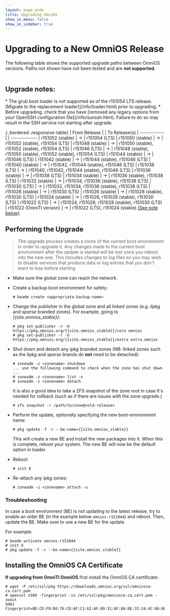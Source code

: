 ```yaml
---
layout: page_wide
title: Upgrading OmniOS
show_in_menu: false
show_in_sidebar: true
---
```


# Upgrading to a New OmniOS Release

The following table shows the supported upgrade paths between OmniOS versions.
Paths not shown have not been tested and are **not supported**.

<div class="fa-orange" style="padding-top: 0.1em">
<i class="far fa-3x fa-pull-left fa-exclamation-triangle"></i>
<h2>Upgrade notes:</h2>
</div>
* The grub boot loader is not supported as of the r151054 LTS release.
  [Migrate to the replacement loader](/info/loader.html) prior to upgrading.
* Before upgrading, check that you have
  [removed any legacy options from your OpenSSH configuration file](/info/sunssh.html).
  Failure to do so may result in the SSH service not starting after upgrade.

{:.bordered .responsive-table}
| From Release			| 	 	| To Release(s)
| ------------			|		| -------------
| r151052 (stable)		| &#8594;	| r151054 (LTS)
| r151050 (stable)		| &#8594;	| r151052 (stable), r151054 (LTS)
| r151048 (stable)		| &#8594;	| r151050 (stable), r151052 (stable), r151054 (LTS)
| r151046 (LTS)			| &#8594;	| r151048 (stable), r151050 (stable), r151052 (stable), r151054 (LTS)
| r151044 (stable)		| &#8594;	| r151046 (LTS)
| r151042 (stable)		| &#8594;	| r151044 (stable), r151046 (LTS)
| r151040 (stable)		| &#8594;	| r151042, r151044 (stable), r151046 (LTS)
| r151038 (LTS)			| &#8594;	| r151040, r151042, r151044 (stable), r151046 (LTS)
| r151036 (stable)		| &#8594;	| r151038 (LTS)
| r151034 (stable)		| &#8594;	| r151036 (stable), r151038 (LTS)
| r151032 (stable)		| &#8594;	| r151034, r151036 (stable), r151038 (LTS)
| r151030 (LTS)			| &#8594;	| r151032, r151034, r151036 (stable), r151038 (LTS)
| r151028 (stable)		| &#8594;	| r151030 (LTS)
| r151026 (stable)		| &#8594;	| r151028 (stable), r151030 (LTS)
| r151024 (stable)		| &#8594;	| r151026, r151028 (stable), r151030 (LTS)
| r151022 (LTS)			| &#8594;	| r151024, r151026, r151028 (stable), r151030 (LTS)
| r151022 (OmniTI version)	| &#8594;	| r151022 (LTS), r151024 (stable) [(See note below)](#installing-the-omnios-ca-certificate)

## Performing the Upgrade

> The upgrade process creates a clone of the current boot environment in order
  to upgrade it. Any changes made to the current boot environment after the
  update is started will be lost once you reboot into the new one. This
  includes changes to log files so you may wish to disable services that
  produce data or log entries that you don't want to lose before starting.

* Make sure the global zone can reach the network.

* Create a backup boot environment for safety:
  ```terminal
  # beadm create <appropriate-backup-name>
  ```

* Change the publisher in the global zone and all linked zones
  (e.g. _lipkg_ and _sparse_ branded zones).
  For example, going to _{{site.omnios_stable}}_:
  ```terminal
  # pkg set-publisher -r -O https://pkg.omnios.org/{{site.omnios_stable}}/core omnios
  # pkg set-publisher -r -O https://pkg.omnios.org/{{site.omnios_stable}}/extra extra.omnios
  ```

* Shut down and detach any _ipkg_ branded zones (NB: linked zones such as
the _lipkg_ and _sparse_ brands do **not** need to be detached):
  ```terminal
  # zoneadm -z <zonename> shutdown
  ... use the following command to check when the zone has shut down ...
  # zoneadm -z <zonename> list -v
  # zoneadm -z <zonename> detach
  ```
  It is also a good idea to take a ZFS snapshot of the zone root in
  case it's needed for rollback (such as if there are issues with the zone
  upgrade.)
  ```terminal
  # zfs snapshot -r /path/to/zone@<old-release>
  ```

* Perform the update, optionally specifying the new boot-environment name:
  ```terminal
  # pkg update -f -r --be-name={{site.omnios_stable}}
  ```
  This will create a new BE and install the new packages into it. When this
  is complete, reboot your system. The new BE will now be the default
  option in loader.

* Reboot
  ```terminal
  # init 6
  ```

* Re-attach any _ipkg_ zones:
  ```terminal
  # zoneadm -z <zonename> attach -u
  ```

### Troubleshooting

In case a boot environment (BE) is not updating to the latest release, try to enable an older BE (in the example below `omnios-r151044`) and reboot. Then, update the BE. 
Make sure to use a new BE for the update. 

For example:

```terminal
# beadm activate omnios-r151044
# init 6
# pkg update -f -r --be-name={{site.omnios_stable}} 
```

## Installing the OmniOS CA Certificate

**If upgrading from OmniTI OmniOS** first install the OmniOS CA certificate:

```
# wget -P /etc/ssl/pkg https://downloads.omnios.org/ssl/omniosce-ca.cert.pem
# openssl x509 -fingerprint -in /etc/ssl/pkg/omniosce-ca.cert.pem -noout
SHA1 Fingerprint=8D:CD:F9:D0:76:CD:AF:C1:62:AF:89:51:AF:8A:0E:35:24:4C:66:6D
```


